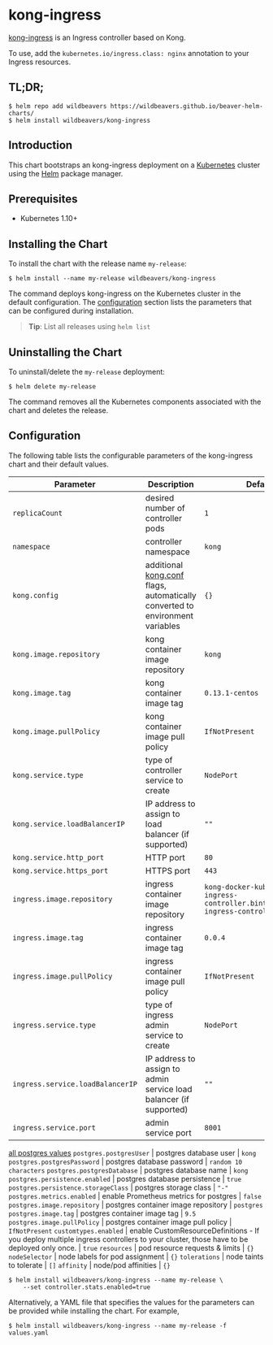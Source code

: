 # kong-ingress

[kong-ingress](https://github.com/kubernetes/ingress-nginx) is an Ingress controller based on Kong.

To use, add the `kubernetes.io/ingress.class: nginx` annotation to your Ingress resources.

## TL;DR;

```console
$ helm repo add wildbeavers https://wildbeavers.github.io/beaver-helm-charts/
$ helm install wildbeavers/kong-ingress
```

## Introduction

This chart bootstraps an kong-ingress deployment on a [Kubernetes](http://kubernetes.io) cluster using the [Helm](https://helm.sh) package manager.

## Prerequisites
  - Kubernetes 1.10+

## Installing the Chart

To install the chart with the release name `my-release`:

```console
$ helm install --name my-release wildbeavers/kong-ingress
```

The command deploys kong-ingress on the Kubernetes cluster in the default configuration. The [configuration](#configuration) section lists the parameters that can be configured during installation.

> **Tip**: List all releases using `helm list`

## Uninstalling the Chart

To uninstall/delete the `my-release` deployment:

```console
$ helm delete my-release
```

The command removes all the Kubernetes components associated with the chart and deletes the release.

## Configuration

The following table lists the configurable parameters of the kong-ingress chart and their default values.

Parameter | Description | Default
--- | --- | ---
`replicaCount` | desired number of controller pods | `1`
`namespace` | controller namespace | `kong`
`kong.config` | additional [kong.conf](https://github.com/Kong/kong/blob/master/kong.conf.default) flags, automatically converted to environment variables | `{}` |
`kong.image.repository` | kong container image repository | `kong`
`kong.image.tag` | kong container image tag | `0.13.1-centos`
`kong.image.pullPolicy` | kong container image pull policy | `IfNotPresent`
`kong.service.type` | type of controller service to create | `NodePort`
`kong.service.loadBalancerIP` | IP address to assign to load balancer (if supported) | `""`
`kong.service.http_port` | HTTP port | `80`
`kong.service.https_port` | HTTPS port | `443`
`ingress.image.repository` | ingress container image repository | `kong-docker-kubernetes-ingress-controller.bintray.io/kong-ingress-controller`
`ingress.image.tag` | ingress container image tag | `0.0.4`
`ingress.image.pullPolicy` | ingress container image pull policy | `IfNotPresent`
`ingress.service.type` | type of ingress admin service to create | `NodePort`
`ingress.service.loadBalancerIP` | IP address to assign to admin service load balancer (if supported) | `""`
`ingress.service.port` | admin service port | `8001`
[all postgres values](https://github.com/kubernetes/charts/tree/master/stable/postgresql)
`postgres.postgresUser` | postgres database user | `kong`
`postgres.postgresPassword` | postgres database password | `random 10 characters`
`postgres.postgresDatabase` | postgres database name | `kong`
`postgres.persistence.enabled` | postgres database persistence | `true`
`postgres.persistence.storageClass` | postgres storage class | `"-"`
`postgres.metrics.enabled` | enable Prometheus metrics for postgres | `false`
`postgres.image.repository` | postgres container image repository | `postgres`
`postgres.image.tag` | postgres container image tag | `9.5`
`postgres.image.pullPolicy` | postgres container image pull policy | `IfNotPresent`
`customtypes.enabled` | enable CustomResourceDefinitions - If you deploy multiple ingress controllers to your cluster, those have to be deployed only once. | `true`
`resources` | pod resource requests & limits | `{}`
`nodeSelector` | node labels for pod assignment | `{}`
`tolerations` | node taints to tolerate | `[]`
`affinity` | node/pod affinities | `{}`

```console
$ helm install wildbeavers/kong-ingress --name my-release \
    --set controller.stats.enabled=true
```

Alternatively, a YAML file that specifies the values for the parameters can be provided while installing the chart. For example,

```console
$ helm install wildbeavers/kong-ingress --name my-release -f values.yaml
```

